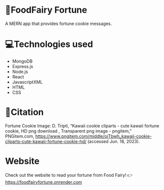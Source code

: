 # 💫FoodFairy Fortune
A MERN app that provides fortune cookie messages.

# 💻Technologies used
- MongoDB
- Express.js
- Node.js
- React
- JavascriptXML
- HTML
- CSS

# 📌Citation
Fortune Cookie Image:
D. Tripti, “Kawaii cookie cliparts - cute kawaii fortune cookie, HD png download , Transparent png image - pngitem,” PNGitem.com, https://www.pngitem.com/middle/oiTbwh_kawaii-cookie-cliparts-cute-kawaii-fortune-cookie-hd/ (accessed Jun. 18, 2023). 

# Website
Check out the website to read your fortune from Food Fairy! 👉 https://foodfairyfortune.onrender.com
